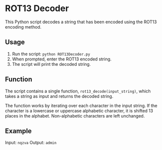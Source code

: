 # ROT13 Decoder

This Python script decodes a string that has been encoded using the ROT13 encoding method.

## Usage

1. Run the script: `python ROT13Decoder.py`
2. When prompted, enter the ROT13 encoded string.
3. The script will print the decoded string.

## Function

The script contains a single function, `rot13_decode(input_string)`, which takes a string as input and returns the decoded string.

The function works by iterating over each character in the input string. If the character is a lowercase or uppercase alphabetic character, it is shifted 13 places in the alphabet. Non-alphabetic characters are left unchanged.

## Example

Input: `nqzva`
Output: `admin`
